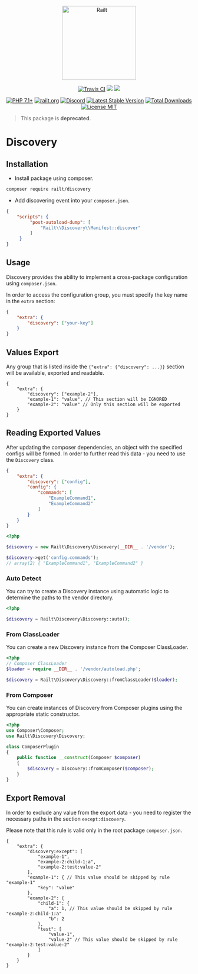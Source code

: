 <p align="center">
    <img src="https://railt.org/images/logo-dark.svg" width="200" alt="Railt" />
</p>
<p align="center">
    <a href="https://travis-ci.org/railt/discovery"><img src="https://travis-ci.org/railt/discovery.svg?branch=1.4.x" alt="Travis CI" /></a>
    <a href="https://codeclimate.com/github/railt/discovery/test_coverage"><img src="https://api.codeclimate.com/v1/badges/8229766c2341a1c2f192/test_coverage" /></a>
    <a href="https://codeclimate.com/github/railt/discovery/maintainability"><img src="https://api.codeclimate.com/v1/badges/8229766c2341a1c2f192/maintainability" /></a>
</p>
<p align="center">
    <a href="https://packagist.org/packages/railt/discovery"><img src="https://img.shields.io/badge/PHP-7.1+-6f4ca5.svg" alt="PHP 7.1+"></a>
    <a href="https://railt.org"><img src="https://img.shields.io/badge/official-site-6f4ca5.svg" alt="railt.org"></a>
    <a href="https://discord.gg/ND7SpD4"><img src="https://img.shields.io/badge/discord-chat-6f4ca5.svg" alt="Discord"></a>
    <a href="https://packagist.org/packages/railt/discovery"><img src="https://poser.pugx.org/railt/discovery/version" alt="Latest Stable Version"></a>
    <a href="https://packagist.org/packages/railt/discovery"><img src="https://poser.pugx.org/railt/discovery/downloads" alt="Total Downloads"></a>
    <a href="https://raw.githubusercontent.com/railt/discovery/1.4.x/LICENSE.md"><img src="https://poser.pugx.org/railt/discovery/license" alt="License MIT"></a>
</p>

> This package is **deprecated**.

# Discovery

## Installation

- Install package using composer.

```bash
composer require railt/discovery
```

- Add discovering event into your `composer.json`.

```json
{
    "scripts": {
         "post-autoload-dump": [
             "Railt\\Discovery\\Manifest::discover"
         ]
     }
}
```

## Usage

Discovery provides the ability to implement a cross-package 
configuration using `composer.json`.

In order to access the configuration group, you must specify the key 
name in the `extra` section:

```json
{
    "extra": {
        "discovery": ["your-key"]
    }
}
```

## Values Export

Any group that is listed inside the `{"extra": {"discovery": ...}}` section 
will be available, exported and readable.

```json5
{
    "extra": {
        "discovery": ["example-2"],
        "example-1": "value", // This section will be IGNORED
        "example-2": "value" // Only this section will be exported
    }
}
```

## Reading Exported Values

After updating the composer dependencies, an object with the specified configs 
will be formed. In order to further read this data - you need to use the 
`Discovery` class.

```json
{
    "extra": {
        "discovery": ["config"],
        "config": {
            "commands": [
                "ExampleCommand1",
                "ExampleCommand2"
            ]
        }
    }
}
```

```php
<?php

$discovery = new Railt\Discovery\Discovery(__DIR__ . '/vendor');

$discovery->get('config.commands'); 
// array(2) { "ExampleCommand1", "ExampleCommand2" }
```

### Auto Detect

You can try to create a Discovery instance using automatic logic to determine 
the paths to the vendor directory.

```php
<?php

$discovery = Railt\Discovery\Discovery::auto();
```

### From ClassLoader

You can create a new Discovery instance from the Composer ClassLoader.

```php
<?php
// Composer ClassLoader
$loader = require __DIR__ . '/vendor/autoload.php';

$discovery = Railt\Discovery\Discovery::fromClassLoader($loader);
```

### From Composer

You can create instances of Discovery from Composer plugins using the 
appropriate static constructor.

```php
<?php
use Composer\Composer;
use Railt\Discovery\Discovery;

class ComposerPlugin
{
    public function __construct(Composer $composer)
    {
        $discovery = Discovery::fromComposer($composer);
    }
}
```

## Export Removal

In order to exclude any value from the export data - you need to 
register the necessary paths in the section `except:discovery`.

Please note that this rule is valid only in the root package `composer.json`.

```json5
{
    "extra": {
        "discovery:except": [
            "example-1",
            "example-2:child-1:a",
            "example-2:test:value-2"
        ],
        "example-1": { // This value should be skipped by rule "example-1"
            "key": "value"
        },
        "example-2": {
            "child-1": {
                "a": 1, // This value should be skipped by rule "example-2:child-1:a"
                "b": 2
            },
            "test": [
                "value-1",
                "value-2" // This value should be skipped by rule "example-2:test:value-2"
            ]
        }
    }
}
```

